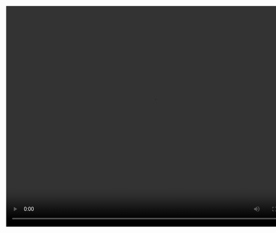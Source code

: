 <video src="http://ys-j.ys168.com/617162934/523724739/s645249752MNL4Uhw4txf3/212323916-1-16.mp4" width="800" height="600" controls="controls">
</video>
